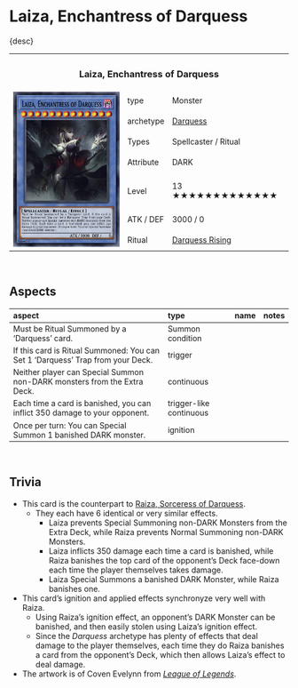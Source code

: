 # Laiza, Enchantress of Darquess

{desc}

<table>
  <tr>
    <th colspan="3"> <h3> Laiza, Enchantress of Darquess </h3> </th>
  </tr>
  <tr>
    <td rowspan="8"> <img src="../../../../.assets/cards/ritual/Laiza.png" width="320px"> </td>
  </tr>
  <tr>
    <td> type </td>
    <td> Monster </td>
  </tr>
  <tr>
    <td> archetype </td>
    <td> <a href="../../../archetypes/Darquess.md">Darquess</a> </td>
  </tr>
  <tr>
    <td> Types </td>
    <td> Spellcaster / Ritual </td>
  </tr>
  <tr>
    <td> Attribute </td>
    <td> DARK </td>
  </tr>
  <tr>
    <td> Level </td>
    <td> 13 ★★★★★★★★★★★★★ </td>
  </tr>
  <tr>
    <td> ATK / DEF </td>
    <td> 3000 / 0 </td>
  </tr>
  <tr>
    <td> Ritual </td>
    <td> <a href="../../spells/ritual/Darquess Rising.md">Darquess Rising</a> </td>
  </tr>
</table>


<br>


## Aspects

| aspect | type | name | notes |
| :----- | :--- | :--- | :---- |
| Must be Ritual Summoned by a ‘Darquess’ card. | Summon condition | | |
| If this card is Ritual Summoned: You can Set 1 ‘Darquess’ Trap from your Deck. | trigger | | |
| Neither player can Special Summon non-DARK monsters from the Extra Deck. | continuous | | |
| Each time a card is banished, you can inflict 350 damage to your opponent. | trigger-like continuous | | |
| Once per turn: You can Special Summon 1 banished DARK monster. | ignition | | |


<br>


## Trivia

- This card is the counterpart to [Raiza, Sorceress of Darquess](Raiza.md).
  - They each have 6 identical or very similar effects.
    - Laiza prevents Special Summoning non-DARK Monsters from the Extra Deck, while Raiza prevents Normal Summoning non-DARK Monsters.
    - Laiza inflicts 350 damage each time a card is banished, while Raiza banishes the top card of the opponent’s Deck face-down each time the player themselves takes damage.
    - Laiza Special Summons a banished DARK Monster, while Raiza banishes one.
- This card’s ignition and applied effects synchronyze very well with Raiza.
  - Using Raiza’s ignition effect, an opponent’s DARK Monster can be banished, and then easily stolen using Laiza’s ignition effect.
  - Since the *Darquess* archetype has plenty of effects that deal damage to the player themselves, each time they do Raiza banishes a card from the opponent’s Deck, which then allows Laiza’s effect to deal damage.
- The artwork is of Coven Evelynn from [*League of Legends*](https://wikipedia.org/wiki/League_of_Legends).
